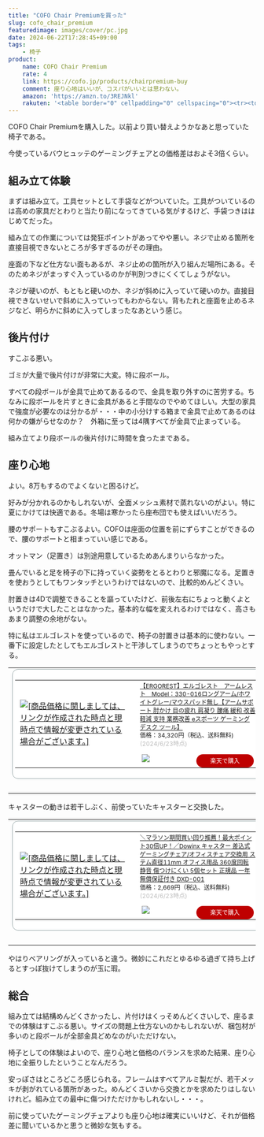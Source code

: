 ```yaml
---
title: "COFO Chair Premiumを買った"
slug: cofo_chair_premium
featuredimage: images/cover/pc.jpg
date: 2024-06-22T17:28:45+09:00
tags:
    - 椅子
product:
    name: COFO Chair Premium
    rate: 4
    link: https://cofo.jp/products/chairpremium-buy
    comment: 座り心地はいいが、コスパがいいとは思わない。
    amazon: 'https://amzn.to/3REJNkl'
    rakuten: '<table border="0" cellpadding="0" cellspacing="0"><tr><td><div style="border:1px solid #95a5a6;border-radius:.75rem;background-color:#FFFFFF;width:504px;margin:0px;padding:5px;text-align:center;overflow:hidden;"><table><tr><td style="width:240px"><a href="https://hb.afl.rakuten.co.jp/ichiba/3d647a77.259fc975.3d647a78.e64f1a48/?pc=https%3A%2F%2Fitem.rakuten.co.jp%2Foffice-com%2Ffos-fcc-x%2F&link_type=picttext&ut=eyJwYWdlIjoiaXRlbSIsInR5cGUiOiJwaWN0dGV4dCIsInNpemUiOiIyNDB4MjQwIiwibmFtIjoxLCJuYW1wIjoicmlnaHQiLCJjb20iOjEsImNvbXAiOiJkb3duIiwicHJpY2UiOjEsImJvciI6MSwiY29sIjoxLCJiYnRuIjoxLCJwcm9kIjowLCJhbXAiOmZhbHNlfQ%3D%3D" target="_blank" rel="nofollow sponsored noopener" style="word-wrap:break-word;"><img src="https://hbb.afl.rakuten.co.jp/hgb/3d647a77.259fc975.3d647a78.e64f1a48/?me_id=1256273&item_id=10147857&pc=https%3A%2F%2Fthumbnail.image.rakuten.co.jp%2F%400_mall%2Foffice-com%2Fcabinet%2Fnb1%2Ffos0001%2Ffos-fcc-x_050.jpg%3F_ex%3D240x240&s=240x240&t=picttext" border="0" style="margin:2px" alt="[商品価格に関しましては、リンクが作成された時点と現時点で情報が変更されている場合がございます。]" title="[商品価格に関しましては、リンクが作成された時点と現時点で情報が変更されている場合がございます。]"></a></td><td style="vertical-align:top;width:248px;display: block;"><p style="font-size:12px;line-height:1.4em;text-align:left;margin:0px;padding:2px 6px;word-wrap:break-word"><a href="https://hb.afl.rakuten.co.jp/ichiba/3d647a77.259fc975.3d647a78.e64f1a48/?pc=https%3A%2F%2Fitem.rakuten.co.jp%2Foffice-com%2Ffos-fcc-x%2F&link_type=picttext&ut=eyJwYWdlIjoiaXRlbSIsInR5cGUiOiJwaWN0dGV4dCIsInNpemUiOiIyNDB4MjQwIiwibmFtIjoxLCJuYW1wIjoicmlnaHQiLCJjb20iOjEsImNvbXAiOiJkb3duIiwicHJpY2UiOjEsImJvciI6MSwiY29sIjoxLCJiYnRuIjoxLCJwcm9kIjowLCJhbXAiOmZhbHNlfQ%3D%3D" target="_blank" rel="nofollow sponsored noopener" style="word-wrap:break-word;">COFO Chair Premium 4Dアームレスト ヘッドレスト ジャケットハンガー ランバーサポート フットレスト チェア ワークチェア パソコンチェア デスクチェア PCチェア オフィスチェア リクライニングチェア 人間工学 エルゴノミクス オフィスチェアー メッシュチェア 椅子</a><br><span >価格：89,999円（税込、送料無料)</span> <span style="color:#BBB">(2024/6/23時点)</span></p><div style="margin:10px;"><a href="https://hb.afl.rakuten.co.jp/ichiba/3d647a77.259fc975.3d647a78.e64f1a48/?pc=https%3A%2F%2Fitem.rakuten.co.jp%2Foffice-com%2Ffos-fcc-x%2F&link_type=picttext&ut=eyJwYWdlIjoiaXRlbSIsInR5cGUiOiJwaWN0dGV4dCIsInNpemUiOiIyNDB4MjQwIiwibmFtIjoxLCJuYW1wIjoicmlnaHQiLCJjb20iOjEsImNvbXAiOiJkb3duIiwicHJpY2UiOjEsImJvciI6MSwiY29sIjoxLCJiYnRuIjoxLCJwcm9kIjowLCJhbXAiOmZhbHNlfQ%3D%3D" target="_blank" rel="nofollow sponsored noopener" style="word-wrap:break-word;"><img src="https://static.affiliate.rakuten.co.jp/makelink/rl.svg" style="float:left;max-height:27px;width:auto;margin-top:0" ></a><a href="https://hb.afl.rakuten.co.jp/ichiba/3d647a77.259fc975.3d647a78.e64f1a48/?pc=https%3A%2F%2Fitem.rakuten.co.jp%2Foffice-com%2Ffos-fcc-x%2F%3Fscid%3Daf_pc_bbtn&link_type=picttext&ut=eyJwYWdlIjoiaXRlbSIsInR5cGUiOiJwaWN0dGV4dCIsInNpemUiOiIyNDB4MjQwIiwibmFtIjoxLCJuYW1wIjoicmlnaHQiLCJjb20iOjEsImNvbXAiOiJkb3duIiwicHJpY2UiOjEsImJvciI6MSwiY29sIjoxLCJiYnRuIjoxLCJwcm9kIjowLCJhbXAiOmZhbHNlfQ==" target="_blank" rel="nofollow sponsored noopener" style="word-wrap:break-word;"><div style="float:right;width:41%;height:27px;background-color:#bf0000;color:#fff!important;font-size:12px;font-weight:500;line-height:27px;margin-left:1px;padding: 0 12px;border-radius:16px;cursor:pointer;text-align:center;"> 楽天で購入 </div></a></div></td></tr></table></div><br><p style="color:#000000;font-size:12px;line-height:1.4em;margin:5px;word-wrap:break-word"></p></td></tr></table>'
---
```


COFO Chair Premiumを購入した。以前より買い替えようかなあと思っていた椅子である。

今使っているバウヒュッテのゲーミングチェアとの価格差はおよそ3倍くらい。

<!--more-->

## 組み立て体験

まずは組み立て。工具セットとして手袋などがついていた。工具がついているのは高めの家具だとわりと当たり前になってきている気がするけど、手袋つきははじめてだった。

組み立ての作業については発狂ポイントがあってやや悪い。ネジで止める箇所を直接目視できないところが多すぎるのがその理由。

座面の下など仕方ない面もあるが、ネジ止めの箇所が入り組んだ場所にある。そのためネジがまっすぐ入っているのかが判別つきにくくてしょうがない。

ネジが硬いのが、もともと硬いのか、ネジが斜めに入っていて硬いのか。直接目視できないせいで斜めに入っていってもわからない。背もたれと座面を止めるネジなど、明らかに斜めに入ってしまったなあという感じ。

## 後片付け

すこぶる悪い。

ゴミが大量で後片付けが非常に大変。特に段ボール。

すべての段ボールが金具で止めてあるるので、金具を取り外すのに苦労する。ちなみに段ボールを片すときに金具があると手間なのでやめてほしい。大型の家具で強度が必要なのは分かるが・・・中の小分けする箱まで金具で止めてあるのは何かの嫌がらせなのか？　外箱に至っては4隅すべてが金具で止まっている。

組み立てより段ボールの後片付けに時間を食ったまである。

## 座り心地

よい。8万もするのでよくないと困るけど。

好みが分かれるのかもしれないが、全面メッシュ素材で蒸れないのがよい。特に夏にかけては快適である。冬場は寒かったら座布団でも使えばいいだろう。

腰のサポートもすこぶるよい。COFOは座面の位置を前にずらすことができるので、腰のサポートと相まっていい感じである。

オットマン（足置き）は別途用意しているためあんまりいらなかった。

畳んでいると足を椅子の下に持っていく姿勢をとるとわりと邪魔になる。足置きを使おうとしてもワンタッチというわけではないので、比較的めんどくさい。

肘置きは4Dで調整できることを謳っていたけど、前後左右にちょっと動くよというだけで大したことはなかった。基本的な幅を変えれるわけではなく、高さもあまり調整の余地がない。

特に私はエルゴレストを使っているので、椅子の肘置きは基本的に使わない。一番下に設定したとしてもエルゴレストと干渉してしまうのでちょっともやっとする。

<table border="0" cellpadding="0" cellspacing="0"><tr><td><div style="border:1px solid #95a5a6;border-radius:.75rem;background-color:#FFFFFF;width:504px;margin:0px;padding:5px;text-align:center;overflow:hidden;"><table><tr><td style="width:240px"><a href="https://hb.afl.rakuten.co.jp/ichiba/33204cb8.e08e04fe.33204cb9.40d51e06/?pc=https%3A%2F%2Fitem.rakuten.co.jp%2Fseas-web-shop%2Fe330-016%2F&link_type=picttext&ut=eyJwYWdlIjoiaXRlbSIsInR5cGUiOiJwaWN0dGV4dCIsInNpemUiOiIyNDB4MjQwIiwibmFtIjoxLCJuYW1wIjoicmlnaHQiLCJjb20iOjEsImNvbXAiOiJkb3duIiwicHJpY2UiOjEsImJvciI6MSwiY29sIjoxLCJiYnRuIjoxLCJwcm9kIjowLCJhbXAiOmZhbHNlfQ%3D%3D" target="_blank" rel="nofollow sponsored noopener" style="word-wrap:break-word;"><img src="https://hbb.afl.rakuten.co.jp/hgb/33204cb8.e08e04fe.33204cb9.40d51e06/?me_id=1228457&item_id=10000860&pc=https%3A%2F%2Fthumbnail.image.rakuten.co.jp%2F%400_mall%2Fseas-web-shop%2Fcabinet%2Fimage_e%2F330016.jpg%3F_ex%3D240x240&s=240x240&t=picttext" border="0" style="margin:2px" alt="[商品価格に関しましては、リンクが作成された時点と現時点で情報が変更されている場合がございます。]" title="[商品価格に関しましては、リンクが作成された時点と現時点で情報が変更されている場合がございます。]"></a></td><td style="vertical-align:top;width:248px;display: block;"><p style="font-size:12px;line-height:1.4em;text-align:left;margin:0px;padding:2px 6px;word-wrap:break-word"><a href="https://hb.afl.rakuten.co.jp/ichiba/33204cb8.e08e04fe.33204cb9.40d51e06/?pc=https%3A%2F%2Fitem.rakuten.co.jp%2Fseas-web-shop%2Fe330-016%2F&link_type=picttext&ut=eyJwYWdlIjoiaXRlbSIsInR5cGUiOiJwaWN0dGV4dCIsInNpemUiOiIyNDB4MjQwIiwibmFtIjoxLCJuYW1wIjoicmlnaHQiLCJjb20iOjEsImNvbXAiOiJkb3duIiwicHJpY2UiOjEsImJvciI6MSwiY29sIjoxLCJiYnRuIjoxLCJwcm9kIjowLCJhbXAiOmZhbHNlfQ%3D%3D" target="_blank" rel="nofollow sponsored noopener" style="word-wrap:break-word;">【ERGOREST】エルゴレスト　アームレスト　Model：330-016ロングアーム/ホワイトグレー/マウスパッド無し【アームサポート 肘かけ 目の疲れ 肩凝り 腰痛 緩和 改善 軽減 支持 業務改善 eスポーツ ゲーミング デスク ツール】</a><br><span >価格：34,320円（税込、送料無料)</span> <span style="color:#BBB">(2024/6/23時点)</span></p><div style="margin:10px;"><a href="https://hb.afl.rakuten.co.jp/ichiba/33204cb8.e08e04fe.33204cb9.40d51e06/?pc=https%3A%2F%2Fitem.rakuten.co.jp%2Fseas-web-shop%2Fe330-016%2F&link_type=picttext&ut=eyJwYWdlIjoiaXRlbSIsInR5cGUiOiJwaWN0dGV4dCIsInNpemUiOiIyNDB4MjQwIiwibmFtIjoxLCJuYW1wIjoicmlnaHQiLCJjb20iOjEsImNvbXAiOiJkb3duIiwicHJpY2UiOjEsImJvciI6MSwiY29sIjoxLCJiYnRuIjoxLCJwcm9kIjowLCJhbXAiOmZhbHNlfQ%3D%3D" target="_blank" rel="nofollow sponsored noopener" style="word-wrap:break-word;"><img src="https://static.affiliate.rakuten.co.jp/makelink/rl.svg" style="float:left;max-height:27px;width:auto;margin-top:0" ></a><a href="https://hb.afl.rakuten.co.jp/ichiba/33204cb8.e08e04fe.33204cb9.40d51e06/?pc=https%3A%2F%2Fitem.rakuten.co.jp%2Fseas-web-shop%2Fe330-016%2F%3Fscid%3Daf_pc_bbtn&link_type=picttext&ut=eyJwYWdlIjoiaXRlbSIsInR5cGUiOiJwaWN0dGV4dCIsInNpemUiOiIyNDB4MjQwIiwibmFtIjoxLCJuYW1wIjoicmlnaHQiLCJjb20iOjEsImNvbXAiOiJkb3duIiwicHJpY2UiOjEsImJvciI6MSwiY29sIjoxLCJiYnRuIjoxLCJwcm9kIjowLCJhbXAiOmZhbHNlfQ==" target="_blank" rel="nofollow sponsored noopener" style="word-wrap:break-word;"><div style="float:right;width:41%;height:27px;background-color:#bf0000;color:#fff!important;font-size:12px;font-weight:500;line-height:27px;margin-left:1px;padding: 0 12px;border-radius:16px;cursor:pointer;text-align:center;"> 楽天で購入 </div></a></div></td></tr></table></div><br><p style="color:#000000;font-size:12px;line-height:1.4em;margin:5px;word-wrap:break-word"></p></td></tr></table>

キャスターの動きは若干しぶく、前使っていたキャスターと交換した。

<table border="0" cellpadding="0" cellspacing="0"><tr><td><div style="border:1px solid #95a5a6;border-radius:.75rem;background-color:#FFFFFF;width:504px;margin:0px;padding:5px;text-align:center;overflow:hidden;"><table><tr><td style="width:240px"><a href="https://hb.afl.rakuten.co.jp/ichiba/2f186d58.74140e97.2f186d59.fcc44e42/?pc=https%3A%2F%2Fitem.rakuten.co.jp%2Frt-dowinx%2Fdxd-001%2F&link_type=picttext&ut=eyJwYWdlIjoiaXRlbSIsInR5cGUiOiJwaWN0dGV4dCIsInNpemUiOiIyNDB4MjQwIiwibmFtIjoxLCJuYW1wIjoicmlnaHQiLCJjb20iOjEsImNvbXAiOiJkb3duIiwicHJpY2UiOjEsImJvciI6MSwiY29sIjoxLCJiYnRuIjoxLCJwcm9kIjowLCJhbXAiOmZhbHNlfQ%3D%3D" target="_blank" rel="nofollow sponsored noopener" style="word-wrap:break-word;"><img src="https://hbb.afl.rakuten.co.jp/hgb/2f186d58.74140e97.2f186d59.fcc44e42/?me_id=1412685&item_id=10000007&pc=https%3A%2F%2Fthumbnail.image.rakuten.co.jp%2F%400_mall%2Frt-dowinx%2Fcabinet%2F09387511%2Fimgrc0095595746.jpg%3F_ex%3D240x240&s=240x240&t=picttext" border="0" style="margin:2px" alt="[商品価格に関しましては、リンクが作成された時点と現時点で情報が変更されている場合がございます。]" title="[商品価格に関しましては、リンクが作成された時点と現時点で情報が変更されている場合がございます。]"></a></td><td style="vertical-align:top;width:248px;display: block;"><p style="font-size:12px;line-height:1.4em;text-align:left;margin:0px;padding:2px 6px;word-wrap:break-word"><a href="https://hb.afl.rakuten.co.jp/ichiba/2f186d58.74140e97.2f186d59.fcc44e42/?pc=https%3A%2F%2Fitem.rakuten.co.jp%2Frt-dowinx%2Fdxd-001%2F&link_type=picttext&ut=eyJwYWdlIjoiaXRlbSIsInR5cGUiOiJwaWN0dGV4dCIsInNpemUiOiIyNDB4MjQwIiwibmFtIjoxLCJuYW1wIjoicmlnaHQiLCJjb20iOjEsImNvbXAiOiJkb3duIiwicHJpY2UiOjEsImJvciI6MSwiY29sIjoxLCJiYnRuIjoxLCJwcm9kIjowLCJhbXAiOmZhbHNlfQ%3D%3D" target="_blank" rel="nofollow sponsored noopener" style="word-wrap:break-word;">＼マラソン期間買い回り推薦！最大ポイント30倍UP！／Dowinx キャスター 差込式 ゲーミングチェア/オフィスチェア交換用 ステム直径11mm オフィス用品 360度回転 静音 傷つけにくい 5個セット 正規品 一年無償保証付き DXD-001</a><br><span >価格：2,669円（税込、送料無料)</span> <span style="color:#BBB">(2024/6/23時点)</span></p><div style="margin:10px;"><a href="https://hb.afl.rakuten.co.jp/ichiba/2f186d58.74140e97.2f186d59.fcc44e42/?pc=https%3A%2F%2Fitem.rakuten.co.jp%2Frt-dowinx%2Fdxd-001%2F&link_type=picttext&ut=eyJwYWdlIjoiaXRlbSIsInR5cGUiOiJwaWN0dGV4dCIsInNpemUiOiIyNDB4MjQwIiwibmFtIjoxLCJuYW1wIjoicmlnaHQiLCJjb20iOjEsImNvbXAiOiJkb3duIiwicHJpY2UiOjEsImJvciI6MSwiY29sIjoxLCJiYnRuIjoxLCJwcm9kIjowLCJhbXAiOmZhbHNlfQ%3D%3D" target="_blank" rel="nofollow sponsored noopener" style="word-wrap:break-word;"><img src="https://static.affiliate.rakuten.co.jp/makelink/rl.svg" style="float:left;max-height:27px;width:auto;margin-top:0" ></a><a href="https://hb.afl.rakuten.co.jp/ichiba/2f186d58.74140e97.2f186d59.fcc44e42/?pc=https%3A%2F%2Fitem.rakuten.co.jp%2Frt-dowinx%2Fdxd-001%2F%3Fscid%3Daf_pc_bbtn&link_type=picttext&ut=eyJwYWdlIjoiaXRlbSIsInR5cGUiOiJwaWN0dGV4dCIsInNpemUiOiIyNDB4MjQwIiwibmFtIjoxLCJuYW1wIjoicmlnaHQiLCJjb20iOjEsImNvbXAiOiJkb3duIiwicHJpY2UiOjEsImJvciI6MSwiY29sIjoxLCJiYnRuIjoxLCJwcm9kIjowLCJhbXAiOmZhbHNlfQ==" target="_blank" rel="nofollow sponsored noopener" style="word-wrap:break-word;"><div style="float:right;width:41%;height:27px;background-color:#bf0000;color:#fff!important;font-size:12px;font-weight:500;line-height:27px;margin-left:1px;padding: 0 12px;border-radius:16px;cursor:pointer;text-align:center;"> 楽天で購入 </div></a></div></td></tr></table></div><br><p style="color:#000000;font-size:12px;line-height:1.4em;margin:5px;word-wrap:break-word"></p></td></tr></table>

やはりベアリングが入っていると違う。微妙にこれだとゆるゆる過ぎて持ち上げるとすっぽ抜けてしまうのが玉に瑕。

## 総合

組み立ては結構めんどくさかったし、片付けはくっそめんどくさいしで、座るまでの体験はすこぶる悪い。サイズの問題上仕方ないのかもしれないが、梱包材が多いのと段ボールが全部金具どめなのがいただけない。

椅子としての体験はよいので、座り心地と価格のバランスを求めた結果、座り心地に全振りしたということなんだろう。

安っぽさはところどころ感じられる。フレームはすべてアルミ製だが、若干メッキが剥がれている箇所があった。めんどくさいから交換とかを求めたりはしないけれど。組み立ての最中に傷つけただけかもしれないし・・・。

前に使っていたゲーミングチェアよりも座り心地は確実にいいけど、それが価格差に聞いているかと思うと微妙な気もする。